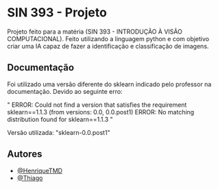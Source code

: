 
# SIN 393 - Projeto

Projeto feito para a matéria (SIN 393 - INTRODUÇÃO À VISÃO COMPUTACIONAL). 
Feito utilizando a linguagem python e com objetivo criar uma IA capaz de fazer 
a identificação e classificação de imagens.




## Documentação

Foi utilizado uma versão diferente do sklearn indicado pelo professor na documentação.
Devido ao seguinte erro:

" ERROR: Could not find a version that satisfies the requirement sklearn==1.1.3 (from versions: 0.0, 0.0.post1)
ERROR: No matching distribution found for sklearn==1.1.3 "

Versão utilizada: "sklearn-0.0.post1"




## Autores

- [@HenriqueTMD](https://github.com/HenriqueTMD)
- [@Thiago](https://github.com/thiagomf15)

